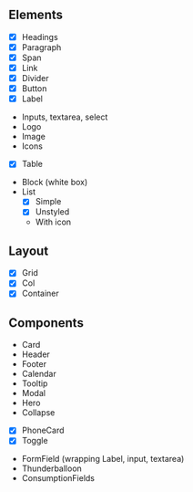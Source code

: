 ## Elements
- [x] Headings
- [x] Paragraph
- [x] Span
- [x] Link
- [x] Divider
- [x] Button
- [x] Label
- Inputs, textarea, select
- Logo
- Image
- Icons
- [x] Table
- Block (white box)
- List
  * [x] Simple
  * [x] Unstyled
  * With icon

## Layout
- [x] Grid
- [x] Col
- [x] Container

## Components
- Card
- Header
- Footer
- Calendar
- Tooltip
- Modal
- Hero
- Collapse
- [x] PhoneCard
- [x] Toggle
- FormField (wrapping Label, input, textarea)
- Thunderballoon
- ConsumptionFields
